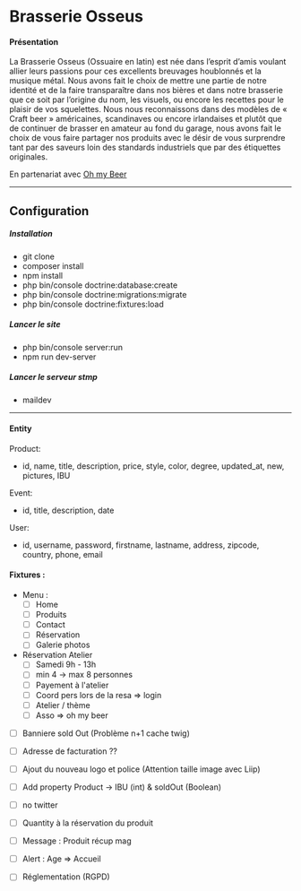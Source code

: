 # Brasserie Osseus

#### Présentation 

La Brasserie Osseus (Ossuaire en latin) est née dans l’esprit d’amis voulant allier leurs passions pour ces excellents 
breuvages houblonnés et la musique métal. Nous avons fait le choix de mettre une partie de notre identité et de la faire 
transparaître dans nos bières et dans notre brasserie que ce soit par l’origine du nom, les visuels, ou encore les 
recettes pour le plaisir de vos squelettes. Nous nous reconnaissons dans des modèles de « Craft beer » américaines, 
scandinaves ou encore irlandaises et plutôt que de continuer de brasser en amateur au fond du garage, nous avons fait 
le choix de vous faire partager nos produits avec le désir de vous surprendre tant par des saveurs loin des standards 
industriels que par des étiquettes originales.

En partenariat avec [Oh my Beer](http://www.ohmybeer.fr/)

***

## Configuration
##### Installation

- git clone
- composer install
- npm install
- php bin/console doctrine:database:create
- php bin/console doctrine:migrations:migrate
- php bin/console doctrine:fixtures:load


##### Lancer le site 

- php bin/console server:run
- npm run dev-server

##### Lancer le serveur stmp

- maildev

***
 
#### Entity 

Product: 
   - id, name, title, description, price, style, color, degree, updated_at, new, pictures, IBU
   
Event:
   - id, title, description, date
    
User:
   - id, username, password, firstname, lastname, address, zipcode, country, phone, email 

#### Fixtures :
- Menu : 
    - [ ] Home
    - [ ] Produits
    - [ ] Contact
    - [ ] Réservation 
    - [ ] Galerie photos
- Réservation Atelier 
    - [ ] Samedi 9h - 13h
    - [ ] min 4 -> max 8 personnes
    - [ ] Payement à l'atelier
    - [ ] Coord pers lors de la resa => login
    - [ ] Atelier / thème
    - [ ] Asso => oh my beer  

- [ ] Banniere sold Out (Problème n+1 cache twig) 
- [ ] Adresse de facturation ??
- [ ] Ajout du nouveau logo et police (Attention taille image avec Liip)
- [ ] Add property Product -> IBU (int) & soldOut (Boolean)
- [ ] no twitter
- [ ] Quantity à la réservation du produit
- [ ] Message : Produit récup mag
- [ ] Alert : Age => Accueil 

- [ ] Réglementation (RGPD)



